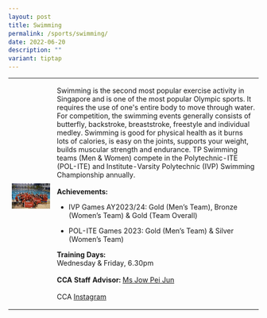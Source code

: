 ```yaml
---
layout: post
title: Swimming
permalink: /sports/swimming/
date: 2022-06-20
description: ""
variant: tiptap
---
```

<table style="minWidth: 50px">
<colgroup>
<col>
<col>
</colgroup>
<tbody>
<tr>
<td rowspan="1" colspan="1">
<p></p>
<div class="isomer-image-wrapper">
<img style="width: 100%" height="auto" width="100%" alt="" src="/images/Sports/Swimming_2.jpg">
</div>
</td>
<td rowspan="1" colspan="1">
<p>Swimming is the second most popular exercise activity in Singapore and
is one of the most popular Olympic sports. It requires the use of one's
entire body to move through water. For competition, the swimming events
generally consists of butterfly, backstroke, breaststroke, freestyle and
individual medley. Swimming is good for physical health as it burns lots
of calories, is easy on the joints, supports your weight, builds muscular
strength and endurance. TP Swimming teams (Men &amp; Women) compete in
the Polytechnic-ITE (POL-ITE) and Institute-Varsity Polytechnic (IVP) Swimming
Championship annually.
<br>
<br><strong>Achievements:</strong>
<br>
</p>
<ul data-tight="true" class="tight">
<li>
<p>IVP Games AY2023/24: Gold (Men’s Team), Bronze (Women’s Team) &amp; Gold
(Team Overall)</p>
</li>
<li>
<p>POL-ITE Games 2023: Gold (Men’s Team) &amp; Silver (Women’s Team)</p>
</li>
</ul>
<p></p>
<p><strong>Training Days:</strong>
<br>Wednesday &amp; Friday, 6.30pm
<br>
<br><strong>CCA Staff Advisor:</strong>  <a href="mailto:Pei_Jun_JOW@tp.edu.sg" rel="noopener noreferrer nofollow" target="_blank">Ms Jow Pei Jun</a>
<br>
<br>CCA <a href="https://www.instagram.com/tplsst" rel="noopener noreferrer nofollow" target="_blank">Instagram</a>
</p>
</td>
</tr>
</tbody>
</table>
<p></p>